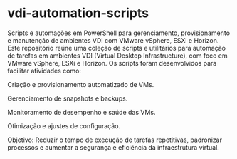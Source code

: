 # vdi-automation-scripts
Scripts e automações em PowerShell para gerenciamento, provisionamento e manutenção de ambientes VDI com VMware vSphere, ESXi e Horizon.
Este repositório reúne uma coleção de scripts e utilitários para automação de tarefas em ambientes VDI (Virtual Desktop Infrastructure), com foco em VMware vSphere, ESXi e Horizon.
Os scripts foram desenvolvidos para facilitar atividades como:

Criação e provisionamento automatizado de VMs.

Gerenciamento de snapshots e backups.

Monitoramento de desempenho e saúde das VMs.

Otimização e ajustes de configuração.

Objetivo: Reduzir o tempo de execução de tarefas repetitivas, padronizar processos e aumentar a segurança e eficiência da infraestrutura virtual.
